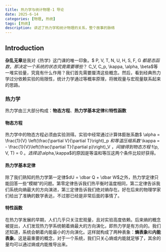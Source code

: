 ```yaml
---
title: 热力学与统计物理-1 导论
date: 2025-6-14
categories: [物理, 热统]
tags: [热统]
description: 讲述了热力学和统计物理的关系，整个故事的脉络
---
```


## Introduction

**杂乱无章**是我对《热学》这门课的唯一印象。$ P, V, T, N, U, H, S, F, G $都是态函数，那决定一个系统的状态究竟需要哪些？$ C_V, C_p, \kappa, \alpha, \beta$等一堆实验量，究竟有什么作用？我们首先需要厘清这些概念。然后，看到经典热力学过分依赖实验的局限性，统计力学通过等概率原理，将微观量与宏观量联系起来的思路。

### 热力学
热力学由三大部分构成：**物态方程**、**热力学基本定律**和**特性函数**

#### 物态方程
热力学中的物态方程必须由实验测得。实验中经常通过计算体膨胀系数$ \alpha = \frac{1}{V} \left(\frac{\partial V}{\partial T}\right)_p $和等温压缩系数$ \kappa = - \frac{1}{V}\left(\frac{\partial T}{\partial p}\right)_V $，间接得到物态方程$ f(p, V, T) = 0 $。选择这$\alpha,\kappa$的原因是等温和等压这两个条件比较好获得。

#### 热力学基本定律
除了我们熟知的热力学第一定律$dU = \dbar Q + \dbar W$之外，热力学定律只能回答一些“模糊”的问题。第零定律告诉我们热平衡时温度相同，第二定律告诉我们系统向熵最大的方向演进，第三定律告诉我们绝对熵存在。好在后来的物理学家们给出了准确的数学表达，不过那已经是非常后面的事情了。

#### 特性函数

在热力学发展的早期，人们几乎只关注宏观量，且对实验高度依赖。后来熵的概念被提出，人们发现热力学系统朝着熵最大的方向演化，即热力学是有方向的。我们还知道，系统会朝着内能最小的方向演化。这样就构成了两种表象：**熵表象**和**内能表象**。这是最重要的概念，对于一个系统，我们只关心熵或内能就足够了，其余的量均可以通过熵或内能推导出来。





















